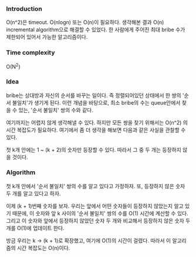 ### Introduction
O(n^2)은 timeout. O(nlogn) 또는 O(n)이 필요하다.
생각해본 결과 O(n) incremental algorithm으로 해결할 수 있었다.
한 사람에게 주어진 최대 bribe 수가 제한되어 있어서 가능한 알고리즘이다.


### Time complexity
O(N<sup>2</sup>)


### Idea
bribe는 상대방과 자신의 순서를 바꾸는 일이다. 즉 정렬되어있던 상태에서
한 쌍의 '순서 불일치'가 생기게 된다. 이런 개념을 바탕으로, 최소 bribe의 수는
queue안에서 찾을 수 있는, '순서 불일치' 쌍의 수와 같다.

여기까지는 어렵지 않게 생각해낼 수 있다. 하지만 모든 쌍을 찾기 위해서는 O(n^2)
의 시간 복잡도가 필요하다. 여기에서 좀 더 생각을 해보면 다음과 같은 사실을
관찰할 수 있다.

첫 k개 안에는 1 ~ (k + 2)의 숫자만 등장할 수 있다. 따라서 그 중 두 개는
등장하지 않을 것이다.


### Algorithm
첫 k개 안에서 '순서 불일치' 쌍의 수를 알고 있다고 가정하자. 또, 등장하지 않은
숫자 두 개를 알고 있다고 하자.

이제 (k + 1)번째 숫자를 보자. 우리는 앞에서 어떤 숫자들이 등장하지 않았는지
알고 있기 때문에, 이 숫자와 앞 k 사이의 '순서 불일치' 쌍의 수를 O(1) 시간에
계산할 수 있다. 그리고 이 숫자와 앞에서 등장하지 않았던 숫자 두 개와 비교해서
등장하지 않은 숫자 두 개를 O(1)에 업데이트 한다.

방금 우리는 k -> (k + 1)로 확장했고, 여기에 O(1)의 시간이 걸렸다. 따라서 이
알고리즘의 시간 복잡도는 O(n)이다.
